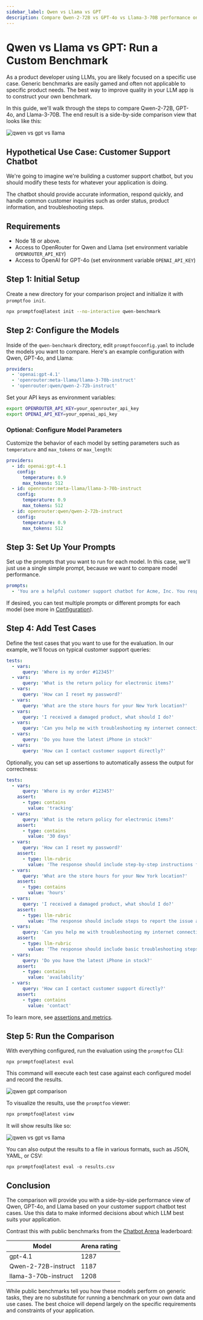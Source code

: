 ```yaml
---
sidebar_label: Qwen vs Llama vs GPT
description: Compare Qwen-2-72B vs GPT-4o vs Llama-3-70B performance on customer support tasks with custom benchmarks to optimize your chatbot's response quality
---
```


# Qwen vs Llama vs GPT: Run a Custom Benchmark

As a product developer using LLMs, you are likely focused on a specific use case. Generic benchmarks are easily gamed and often not applicable to specific product needs. The best way to improve quality in your LLM app is to construct your own benchmark.

In this guide, we'll walk through the steps to compare Qwen-2-72B, GPT-4o, and Llama-3-70B. The end result is a side-by-side comparison view that looks like this:

![qwen vs gpt vs llama](/img/docs/qwen-eval-webui.png)

## Hypothetical Use Case: Customer Support Chatbot

We're going to imagine we're building a customer support chatbot, but you should modify these tests for whatever your application is doing.

The chatbot should provide accurate information, respond quickly, and handle common customer inquiries such as order status, product information, and troubleshooting steps.

## Requirements

- Node 18 or above.
- Access to OpenRouter for Qwen and Llama (set environment variable `OPENROUTER_API_KEY`)
- Access to OpenAI for GPT-4o (set environment variable `OPENAI_API_KEY`)

## Step 1: Initial Setup

Create a new directory for your comparison project and initialize it with `promptfoo init`.

```sh
npx promptfoo@latest init --no-interactive qwen-benchmark
```

## Step 2: Configure the Models

Inside of the `qwen-benchmark` directory, edit `promptfooconfig.yaml` to include the models you want to compare. Here's an example configuration with Qwen, GPT-4o, and Llama:

```yaml title="promptfooconfig.yaml"
providers:
  - 'openai:gpt-4.1'
  - 'openrouter:meta-llama/llama-3-70b-instruct'
  - 'openrouter:qwen/qwen-2-72b-instruct'
```

Set your API keys as environment variables:

```sh
export OPENROUTER_API_KEY=your_openrouter_api_key
export OPENAI_API_KEY=your_openai_api_key
```

### Optional: Configure Model Parameters

Customize the behavior of each model by setting parameters such as `temperature` and `max_tokens` or `max_length`:

```yaml title="promptfooconfig.yaml"
providers:
  - id: openai:gpt-4.1
    config:
      temperature: 0.9
      max_tokens: 512
  - id: openrouter:meta-llama/llama-3-70b-instruct
    config:
      temperature: 0.9
      max_tokens: 512
  - id: openrouter:qwen/qwen-2-72b-instruct
    config:
      temperature: 0.9
      max_tokens: 512
```

## Step 3: Set Up Your Prompts

Set up the prompts that you want to run for each model. In this case, we'll just use a single simple prompt, because we want to compare model performance.

```yaml title="promptfooconfig.yaml"
prompts:
  - 'You are a helpful customer support chatbot for Acme, Inc. You respond concisely in 1 or 2 sentences. Customer query: {{query}}'
```

If desired, you can test multiple prompts or different prompts for each model (see more in [Configuration](/docs/configuration/guide)).

## Step 4: Add Test Cases

Define the test cases that you want to use for the evaluation. In our example, we'll focus on typical customer support queries:

```yaml
tests:
  - vars:
      query: 'Where is my order #12345?'
  - vars:
      query: 'What is the return policy for electronic items?'
  - vars:
      query: 'How can I reset my password?'
  - vars:
      query: 'What are the store hours for your New York location?'
  - vars:
      query: 'I received a damaged product, what should I do?'
  - vars:
      query: 'Can you help me with troubleshooting my internet connection?'
  - vars:
      query: 'Do you have the latest iPhone in stock?'
  - vars:
      query: 'How can I contact customer support directly?'
```

Optionally, you can set up assertions to automatically assess the output for correctness:

```yaml
tests:
  - vars:
      query: 'Where is my order #12345?'
    assert:
      - type: contains
        value: 'tracking'
  - vars:
      query: 'What is the return policy for electronic items?'
    assert:
      - type: contains
        value: '30 days'
  - vars:
      query: 'How can I reset my password?'
    assert:
      - type: llm-rubric
        value: 'The response should include step-by-step instructions for resetting the password.'
  - vars:
      query: 'What are the store hours for your New York location?'
    assert:
      - type: contains
        value: 'hours'
  - vars:
      query: 'I received a damaged product, what should I do?'
    assert:
      - type: llm-rubric
        value: 'The response should include steps to report the issue and initiate a return or replacement.'
  - vars:
      query: 'Can you help me with troubleshooting my internet connection?'
    assert:
      - type: llm-rubric
        value: 'The response should include basic troubleshooting steps such as checking the router and restarting the modem.'
  - vars:
      query: 'Do you have the latest iPhone in stock?'
    assert:
      - type: contains
        value: 'availability'
  - vars:
      query: 'How can I contact customer support directly?'
    assert:
      - type: contains
        value: 'contact'
```

To learn more, see [assertions and metrics](/docs/configuration/expected-outputs).

## Step 5: Run the Comparison

With everything configured, run the evaluation using the `promptfoo` CLI:

```
npx promptfoo@latest eval
```

This command will execute each test case against each configured model and record the results.

![qwen gpt comparison](/img/docs/qwen-eval.png)

To visualize the results, use the `promptfoo` viewer:

```sh
npx promptfoo@latest view
```

It will show results like so:

![qwen vs gpt vs llama](/img/docs/qwen-eval-webui.png)

You can also output the results to a file in various formats, such as JSON, YAML, or CSV:

```
npx promptfoo@latest eval -o results.csv
```

## Conclusion

The comparison will provide you with a side-by-side performance view of Qwen, GPT-4o, and Llama based on your customer support chatbot test cases. Use this data to make informed decisions about which LLM best suits your application.

Contrast this with public benchmarks from the [Chatbot Arena](https://lmarena.ai/?leaderboard) leaderboard:

| Model                | Arena rating |
| -------------------- | ------------ |
| gpt-4.1              | 1287         |
| Qwen-2-72B-instruct  | 1187         |
| llama-3-70b-instruct | 1208         |

While public benchmarks tell you how these models perform on generic tasks, they are no substitute for running a benchmark on your own data and use cases. The best choice will depend largely on the specific requirements and constraints of your application.
